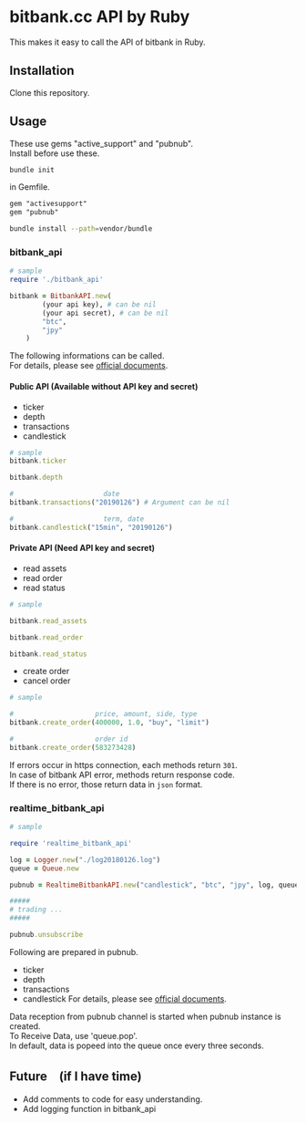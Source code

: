 # bitbank.cc API by Ruby

This makes it easy to call the API of bitbank in Ruby.  

## Installation

Clone this repository.  

## Usage

These use gems "active_support" and "pubnub".  
Install before use these.  

```sh
bundle init
```

in Gemfile.
```txt
gem "activesupport"
gem "pubnub"
```

```sh
bundle install --path=vendor/bundle
```

### bitbank_api
```ruby
# sample
require './bitbank_api'

bitbank = BitbankAPI.new(
        (your api key), # can be nil
        (your api secret), # can be nil
        "btc",
        "jpy"
    )
```

The following informations can be called.  
For details, please see [official documents](https://docs.bitbank.cc/).

#### Public API (Available without API key and secret)
- ticker
- depth
- transactions
- candlestick

```ruby
# sample
bitbank.ticker

bitbank.depth

#                      date
bitbank.transactions("20190126") # Argument can be nil

#                      term, date
bitbank.candlestick("15min", "20190126")
```

#### Private API (Need API key and secret)
- read assets
- read order
- read status

```ruby
# sample

bitbank.read_assets

bitbank.read_order

bitbank.read_status
```

- create order
- cancel order

```ruby
# sample

#                    price, amount, side, type
bitbank.create_order(400000, 1.0, "buy", "limit")

#                    order id
bitbank.create_order(583273428)
```

If errors occur in https connection, each methods return `301`.  
In case of bitbank API error, methods return response code.  
If there is no error, those return data in `json` format.  

### realtime_bitbank_api
```ruby
# sample

require 'realtime_bitbank_api'

log = Logger.new("./log20180126.log")
queue = Queue.new

pubnub = RealtimeBitbankAPI.new("candlestick", "btc", "jpy", log, queue)

#####
# trading ...
#####

pubnub.unsubscribe
```

Following are prepared in pubnub.  
- ticker
- depth
- transactions
- candlestick
For details, please see [official documents](https://docs.bitbank.cc/).  

Data reception from pubnub channel is started when pubnub instance is created.  
To Receive Data, use 'queue.pop'.  
In default, data is popeed into the queue once every three seconds.  

## Future　(if I have time)
- Add comments to code for easy understanding.
- Add logging function in bitbank_api
